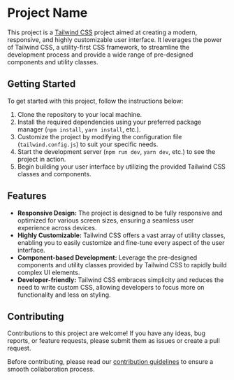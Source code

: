 # Project Name

This project is a [Tailwind CSS](https://tailwindcss.com/) project aimed at creating a modern, responsive, and highly customizable user interface. It leverages the power of Tailwind CSS, a utility-first CSS framework, to streamline the development process and provide a wide range of pre-designed components and utility classes.

## Getting Started

To get started with this project, follow the instructions below:

1. Clone the repository to your local machine.
2. Install the required dependencies using your preferred package manager (`npm install`, `yarn install`, etc.).
3. Customize the project by modifying the configuration file (`tailwind.config.js`) to suit your specific needs.
4. Start the development server (`npm run dev`, `yarn dev`, etc.) to see the project in action.
5. Begin building your user interface by utilizing the provided Tailwind CSS classes and components.

## Features

- **Responsive Design:** The project is designed to be fully responsive and optimized for various screen sizes, ensuring a seamless user experience across devices.
- **Highly Customizable:** Tailwind CSS offers a vast array of utility classes, enabling you to easily customize and fine-tune every aspect of the user interface.
- **Component-based Development:** Leverage the pre-designed components and utility classes provided by Tailwind CSS to rapidly build complex UI elements.
- **Developer-friendly:** Tailwind CSS embraces simplicity and reduces the need to write custom CSS, allowing developers to focus more on functionality and less on styling.

## Contributing

Contributions to this project are welcome! If you have any ideas, bug reports, or feature requests, please submit them as issues or create a pull request.

Before contributing, please read our [contribution guidelines](/path/to/contribution/guidelines) to ensure a smooth collaboration process.
